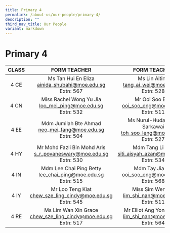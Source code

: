 ```yaml
---
title: Primary 4
permalink: /about-us/our-people/primary-4/
description: ""
third_nav_title: Our People
variant: markdown
---
```

# Primary 4

| CLASS |      FORM TEACHER    |    FORM TEACHER    |
|:-----:|:--------------:|:-----------------------:|
|  4 CE |Ms Tan Hui En Eliza <br>[ainida_shubahi@moe.edu.sg](mailto:ainida_shubahi@moe.edu.sg)<br>Extn: 567     |Ms Lin Aiting<br>[tang_ai_wei@moe.edu.sg](mailto:tang_wei_ai@moe.edu.sg)<br>Extn: 528            |
|  4 CN |Miss Rachel Wong Yu Jia<br>[loo_mei_ping@moe.edu.sg](mailto:loo_mei_ping@moe.edu.sg)<br>Extn: 532       |       Mr Ooi Soo Eng<br>[ooi_soo_eng@moe.edu.sg](mailto:ooi_soo_eng@moe.edu.sg)<br>Extn: 511                |
|  4 EE |Mdm Jumilah Bte Ahmad<br>[neo_mei_fang@moe.edu.sg](mailto:neo_mei_fang@moe.edu.sg)<br>Extn: 504  | Ms Nurul-Huda Binte Sarkawai<br>[toh_soo_leng@moe.edu.sg](mailto:toh_soo_leng@moe.edu.sg)<br>Extn: 527 |
|  4 HY |Mr Mohd Fazli Bin Mohd Aris <br>[s_r_povaneswary@moe.edu.sg](mailto:s_r_povaneswary@moe.edu.sg)<br>Extn: 530  |   Mdm Tang Li Tan<br>[siti_aisyah_azan@moe.edu.sg](mailto:siti_aisyah_azan@moe.edu.sg)<br>Extn: 534               |
|  4 IN | Mdm Lee Chai Ping Betty<br>[lee_chai_ping@moe.edu.sg](mailto:lee_chai_ping@moe.edu.sg)<br>Extn: 515          | Mdm Tay Jia Lin <br>[ooi_soo_eng@moe.edu.sg](mailto:ooi_soo_eng@moe.edu.sg)<br>Extn: 568   |
|  4 IY |Mr Loo Teng Kiat<br>[chew_sze_ling_cindy@moe.edu.sg](mailto:chew_sze_ling_cindy@moe.edu.sg)<br>Extn: 545   | Miss Sim Wenyan<br>[lim_shi_nan@moe.edu.sg](mailto:lim_shi_nan@moe.edu.sg)<br>Extn: 511    |
|  4 RE |Ms Lim Wan Xin Grace<br>[chew_sze_ling_cindy@moe.edu.sg](mailto:chew_sze_ling_cindy@moe.edu.sg)<br>Extn: 517   | Mr Elliot Ang Yong Siang<br>[lim_shi_nan@moe.edu.sg](mailto:lim_shi_nan@moe.edu.sg)<br>Extn: 564    |